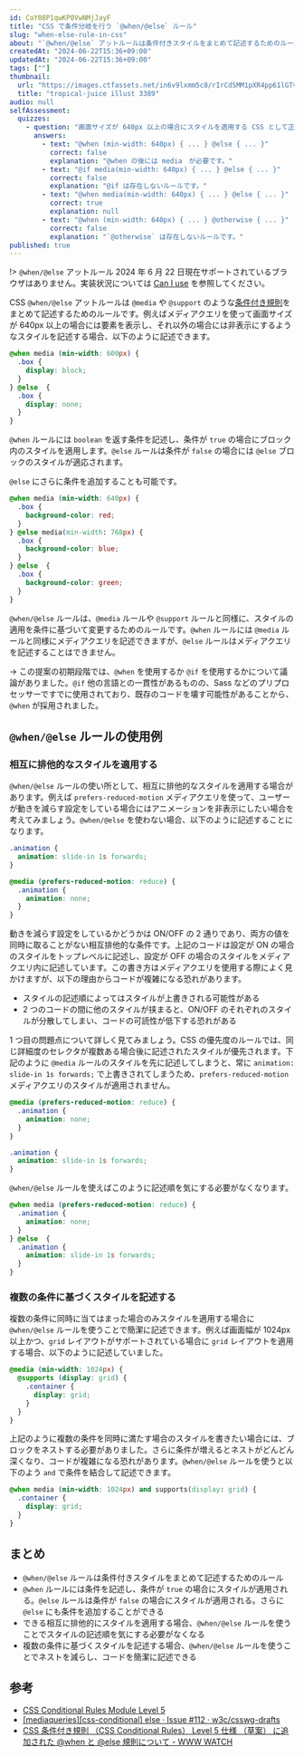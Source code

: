 ```yaml
---
id: CaY08P1qwKP0VwNMjJayF
title: "CSS で条件分岐を行う `@when/@else` ルール"
slug: "when-else-rule-in-css"
about: "`@when/@else` アットルールは条件付きスタイルをまとめて記述するためのルールです。`@media` や `@support` の条件を `@when` にわたすことで、`true` の場合には `@when` ブロック内のスタイルが、`false` の場合には `@else` ブロック内のスタイルが適用されます。このルールを使うことでより簡潔なコードを書くことができます。"
createdAt: "2024-06-22T15:36+09:00"
updatedAt: "2024-06-22T15:36+09:00"
tags: [""]
thumbnail:
  url: "https://images.ctfassets.net/in6v9lxmm5c8/rIrCdSMM1pXR4pp61lGTv/c7c6594769f433827d72de586a180f2c/tropical-juice_illust_3389.png"
  title: "tropical-juice illust 3389"
audio: null
selfAssessment:
  quizzes:
    - question: "画面サイズが 640px 以上の場合にスタイルを適用する CSS として正しいものはどれか？"
      answers:
        - text: "@when (min-width: 640px) { ... } @else { ... }"
          correct: false
          explanation: "@when の後には media　が必要です。"
        - text: "@if media(min-width: 640px) { ... } @else { ... }"
          correct: false
          explanation: "@if は存在しないルールです。"
        - text: "@when media(min-width: 640px) { ... } @else { ... }"
          correct: true
          explanation: null
        - text: "@when (min-width: 640px) { ... } @otherwise { ... }"
          correct: false
          explanation: "`@otherwise` は存在しないルールです。"
published: true
---
```

!> `@when/@else` アットルール 2024 年 6 月 22 日現在サポートされているブラウザはありません。実装状況については [Can I use](https://caniuse.com/css-when-else) を参照してください。

CSS `@when/@else` アットルールは `@media` や `@support` のような[条件付き規則](https://www.w3.org/TR/css-conditional-3/#conditional-group-rule)をまとめて記述するためのルールです。例えばメディアクエリを使って画面サイズが 640px 以上の場合には要素を表示し、それ以外の場合には非表示にするようなスタイルを記述する場合、以下のように記述できます。

```css
@when media (min-width: 600px) {
  .box {
    display: block;
  }
} @else  {
  .box {
    display: none;
  }
}
```

`@when` ルールには `boolean` を返す条件を記述し、条件が `true` の場合にブロック内のスタイルを適用します。`@else` ルールは条件が `false` の場合には `@else` ブロックのスタイルが適応されます。

`@else` にさらに条件を追加することも可能です。

```css
@when media (min-width: 640px) {
  .box {
    background-color: red;
  }
} @else media(min-width: 768px) {
  .box {
    background-color: blue;
  }
} @else  {
  .box {
    background-color: green;
  }
}
```

`@when/@else` ルールは、`@media` ルールや `@support` ルールと同様に、スタイルの適用を条件に基づいて変更するためのルールです。`@when` ルールには `@media` ルールと同様にメディアクエリを記述できますが、`@else` ルールはメディアクエリを記述することはできません。

-> この提案の初期段階では、`@when` を使用するか `@if` を使用するかについて議論がありました。`@if` 他の言語との一貫性があるものの、Sass などのプリプロセッサーですでに使用されており、既存のコードを壊す可能性があることから、`@when` が採用されました。

## `@when/@else` ルールの使用例

### 相互に排他的なスタイルを適用する

`@when/@else` ルールの使い所として、相互に排他的なスタイルを適用する場合があります。例えば `prefers-reduced-motion` メディアクエリを使って、ユーザーが動きを減らす設定をしている場合にはアニメーションを非表示にしたい場合を考えてみましょう。`@when/@else` を使わない場合、以下のように記述することになります。

```css
.animation {
  animation: slide-in 1s forwards;
}

@media (prefers-reduced-motion: reduce) {
  .animation {
    animation: none;
  }
}
```

動きを減らす設定をしているかどうかは ON/OFF の 2 通りであり、両方の値を同時に取ることがない相互排他的な条件です。上記のコードは設定が ON の場合のスタイルをトップレベルに記述し、設定が OFF の場合のスタイルをメディアクエリ内に記述しています。この書き方はメディアクエリを使用する際によく見かけますが、以下の理由からコードが複雑になる恐れがあります。

- スタイルの記述順によってはスタイルが上書きされる可能性がある
- 2 つのコードの間に他のスタイルが挟まると、ON/OFF のそれぞれのスタイルが分散してしまい、コードの可読性が低下する恐れがある

1 つ目の問題点について詳しく見てみましょう。CSS の優先度のルールでは、同じ詳細度のセレクタが複数ある場合後に記述されたスタイルが優先されます。下記のように `@media` ルールのスタイルを先に記述してしまうと、常に `animation: slide-in 1s forwards;` で上書きされてしまうため、`prefers-reduced-motion` メディアクエリのスタイルが適用されません。

```css
@media (prefers-reduced-motion: reduce) {
  .animation {
    animation: none;
  }
}

.animation {
  animation: slide-in 1s forwards;
}
```

`@when/@else` ルールを使えばこのように記述順を気にする必要がなくなります。

```css
@when media (prefers-reduced-motion: reduce) {
  .animation {
    animation: none;
  }
} @else  {
  .animation {
    animation: slide-in 1s forwards;
  }
}
```

### 複数の条件に基づくスタイルを記述する

複数の条件に同時に当てはまった場合のみスタイルを適用する場合に `@when/@else` ルールを使うことで簡潔に記述できます。例えば画面幅が 1024px 以上かつ、`grid` レイアウトがサポートされている場合に `grid` レイアウトを適用する場合、以下のように記述していました。

```css
@media (min-width: 1024px) {
  @supports (display: grid) {
    .container {
      display: grid;
    }
  }
}
```

上記のように複数の条件を同時に満たす場合のスタイルを書きたい場合には、ブロックをネストする必要がありました。さらに条件が増えるとネストがどんどん深くなり、コードが複雑になる恐れがあります。`@when/@else` ルールを使うと以下のよう `and` で条件を結合して記述できます。

```css
@when media (min-width: 1024px) and supports(display: grid) {
  .container {
    display: grid;
  }
}
```

## まとめ

- `@when/@else` ルールは条件付きスタイルをまとめて記述するためのルール
- `@when` ルールには条件を記述し、条件が `true` の場合にスタイルが適用される。`@else` ルールは条件が `false` の場合にスタイルが適用される。さらに `@else` にも条件を追加することができる
- できる相互に排他的にスタイルを適用する場合、`@when/@else` ルールを使うことでスタイルの記述順を気にする必要がなくなる
- 複数の条件に基づくスタイルを記述する場合、`@when/@else` ルールを使うことでネストを減らし、コードを簡潔に記述できる

## 参考

- [CSS Conditional Rules Module Level 5](https://www.w3.org/TR/css-conditional-5/#when-rule)
- [\[mediaqueries\]\[css-conditional\] else · Issue #112 · w3c/csswg-drafts](https://github.com/w3c/csswg-drafts/issues/112)
- [CSS 条件付き規則 （CSS Conditional Rules） Level 5 仕様 （草案） に追加された @when と @else 規則について - WWW WATCH](https://hyper-text.org/archives/2021/12/css_conditional_5_when_and_else/)
